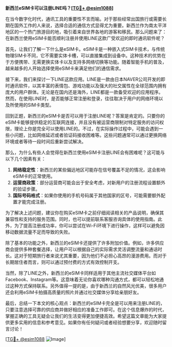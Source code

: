 **新西兰eSIM卡可以注册LINE吗？[[TG💪+ @esim1088](https://t.me/s/esim1088)]**

在当今数字化时代，通讯工具的重要性不言而喻。对于那些经常出国旅行或需要长期在国外工作的人来说，选择合适的通信方式显得尤为重要。新西兰作为南太平洋地区的一个热门旅游目的地，吸引着来自世界各地的游客和移民。那么问题来了：在新西兰使用eSIM卡能否顺利注册并使用LINE这款广受欢迎的即时通讯软件呢？

首先，让我们了解一下什么是eSIM卡。eSIM卡是一种嵌入式SIM卡技术，与传统物理SIM卡不同，它不需要实体卡槽，可以直接集成到设备中。这种技术的优势在于方便携带、无需更换实体卡以及支持多网络切换等功能。随着智能手机的普及，越来越多的人开始选择使用eSIM卡来满足他们的通信需求。

接下来，我们来探讨一下LINE这款应用。LINE是一款由日本NAVER公司开发的即时通讯软件，以其丰富的表情包、游戏功能以及强大的社交属性在全球范围内拥有庞大的用户群体。无论是在国内还是海外，LINE都是一款备受欢迎的应用程序。然而，在使用LINE时，是否能够正常注册和登录，往往取决于用户的网络环境以及所使用的SIM卡类型。

回到正题，新西兰的eSIM卡是否可以用于注册LINE呢？答案是肯定的。只要你的eSIM卡能够提供稳定的互联网连接，并且没有被运营商限制对特定服务的访问权限，理论上你是完全可以使用LINE的。不过，在实际操作过程中，可能会遇到一些小问题，比如网络延迟或者验证码接收困难等。这些问题通常可以通过更换网络环境或者等待一段时间后重新尝试解决。

那么，为什么有些人会觉得在新西兰使用eSIM卡注册LINE会有困难呢？这可能与以下几个因素有关：

1. **网络稳定性**：新西兰的某些偏远地区可能存在信号覆盖不足的情况，这会影响eSIM卡的正常使用。
2. **运营商政策**：部分运营商可能会出于安全考虑，对新用户的注册流程设置额外的验证步骤。
3. **国际号码格式**：如果你使用的手机号码属于其他国家的区号，可能需要额外配置才能完成注册。

为了解决上述问题，建议你在购买eSIM卡之前仔细阅读相关的产品说明，确保其兼容性和支持的服务范围。同时，也可以提前联系客服咨询具体的使用指南。此外，为了提高注册成功率，你可以尝试在Wi-Fi环境下进行操作，这样可以避免因移动数据流量不足而导致的失败。

除了基本的功能之外，新西兰的eSIM卡还提供了许多附加价值。例如，许多供应商会提供多种套餐选择，让用户可以根据自己的实际需求灵活调整流量和通话时长。这对于短期旅行者来说尤其重要，因为他们不必担心高昂的漫游费用。而对于长期居住者而言，则可以通过预付费的方式有效控制开支。

当然，除了LINE之外，新西兰的eSIM卡同样适用于其他主流社交媒体平台如Facebook、Instagram等。这意味着无论你喜欢哪种沟通方式，都可以轻松地通过这种方式保持联系。另外值得一提的是，由于新西兰的自然风光优美，很多用户还会利用eSIM卡拍摄高质量的照片并通过社交媒体分享给亲朋好友。

最后，总结一下本文的核心观点：新西兰的eSIM卡完全是可以用来注册LINE的，只要注意选择可靠的供应商并做好相应的准备工作即可。在这个信息爆炸的时代，掌握正确的工具无疑会让我们的生活变得更加便捷高效。希望这篇文章能为大家提供更多实用的信息和参考意见。如果你有任何疑问或者经验想要分享，欢迎随时留言讨论！

[[TG💪+ @esim1088](https://t.me/s/esim1088) ![Image](https://i.postimg.cc/4NQfJmqS/Snipaste-2025-05-13-00-14-12.png)]
